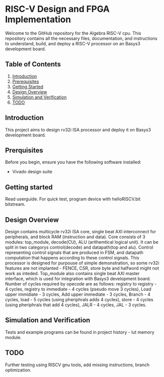 # RISC-V Design and FPGA Implementation
Welcome to the GitHub repository for the Algebra RISC-V cpu. This repository contains all the necessary files, documentation, and instructions to understand, build, and deploy a RISC-V processor on an Basys3 development board.

## Table of Contents

1. [Introduction](#introduction)
2. [Prerequisites](#prerequisites)
4. [Getting Started](#getting-started)
5. [Design Overview](#design-overview)
6. [Simulation and Verification](#simulation-and-verification)
7. [TODO](#TODO)

## Introduction
This project aims to design rv32i ISA processor and deploy it on Basys3 development board. 

## Prerquisites
Before you begin, ensure you have the following software installed:
- Vivado design suite

## Getting started
Read userguide. For quick test, program device with helloRISCV.bit bitstream.

## Design Overview
Design contains multicycle rv32i ISA core, single beat AXI interconnect for peripherals, and block RAM (instruction and data). 
Core consists of 3 modules: top_module, decode(CU), ALU (arithemtical logical unit). It can be split in two categorys control(decode) and datapath(top and alu). Control representing control signals that are produced in FSM, and datapath computation that happens according to these control signals. This processor is designed for purpouse of simple demonstration, so some rv32i features are not implanted - FENCE, CSR, store byte and halfword might not work as inteded. Top_module also contains single beat AXI master interface, which is used for integration with Basys3 development board. Number of cycles required by opecode are as follows: registry to registry - 4 cycles, registry to immediate - 4 cycles (pseudo move 3 cycles), Load upper immidiate - 3 cycles, Add upper immediate - 3 cycles, Branch - 4 cycles, load - 5 cycles (using pheriphrals adds 4 cycles), store - 4 cycles (using pheriphrals that add 4 cycles), JALR - 4 cycles, JAL - 3 cycles.

## Simulation and Verification
Tests and example programs can be found in project history - lut memory module.

## TODO
Further testing using RISCV gnu tools, add missing instructions, branch optimization.


